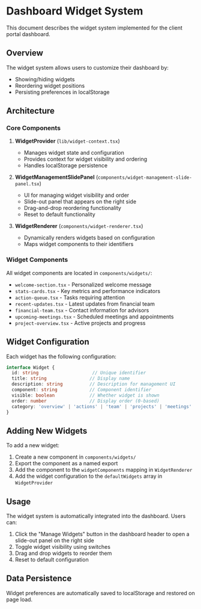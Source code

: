 # Dashboard Widget System

This document describes the widget system implemented for the client portal dashboard.

## Overview

The widget system allows users to customize their dashboard by:
- Showing/hiding widgets
- Reordering widget positions
- Persisting preferences in localStorage

## Architecture

### Core Components

1. **WidgetProvider** (`lib/widget-context.tsx`)
   - Manages widget state and configuration
   - Provides context for widget visibility and ordering
   - Handles localStorage persistence

2. **WidgetManagementSlidePanel** (`components/widget-management-slide-panel.tsx`)
   - UI for managing widget visibility and order
   - Slide-out panel that appears on the right side
   - Drag-and-drop reordering functionality
   - Reset to default functionality

3. **WidgetRenderer** (`components/widget-renderer.tsx`)
   - Dynamically renders widgets based on configuration
   - Maps widget components to their identifiers

### Widget Components

All widget components are located in `components/widgets/`:

- `welcome-section.tsx` - Personalized welcome message
- `stats-cards.tsx` - Key metrics and performance indicators
- `action-queue.tsx` - Tasks requiring attention
- `recent-updates.tsx` - Latest updates from financial team
- `financial-team.tsx` - Contact information for advisors
- `upcoming-meetings.tsx` - Scheduled meetings and appointments
- `project-overview.tsx` - Active projects and progress

## Widget Configuration

Each widget has the following configuration:

```typescript
interface Widget {
  id: string                    // Unique identifier
  title: string                // Display name
  description: string          // Description for management UI
  component: string            // Component identifier
  visible: boolean             // Whether widget is shown
  order: number                // Display order (0-based)
  category: 'overview' | 'actions' | 'team' | 'projects' | 'meetings'
}
```

## Adding New Widgets

To add a new widget:

1. Create a new component in `components/widgets/`
2. Export the component as a named export
3. Add the component to the `widgetComponents` mapping in `WidgetRenderer`
4. Add the widget configuration to the `defaultWidgets` array in `WidgetProvider`

## Usage

The widget system is automatically integrated into the dashboard. Users can:

1. Click the "Manage Widgets" button in the dashboard header to open a slide-out panel on the right side
2. Toggle widget visibility using switches
3. Drag and drop widgets to reorder them
4. Reset to default configuration

## Data Persistence

Widget preferences are automatically saved to localStorage and restored on page load. 